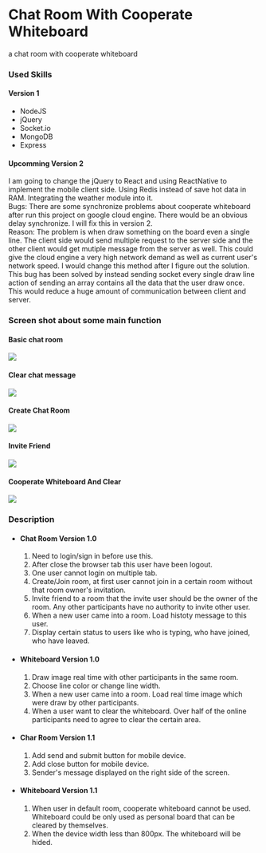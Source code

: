 # Chat Room With Cooperate Whiteboard
a chat room with cooperate whiteboard

### Used Skills
#### Version 1
* NodeJS
* jQuery
* Socket.io
* MongoDB
* Express
#### Upcomming Version 2
I am going to change the jQuery to React and using ReactNative to implement the mobile client side. Using Redis instead of save hot data in RAM. Integrating the weather module into it.  
Bugs: There are some synchronize problems about cooperate whiteboard after run this project on google cloud engine. There would be an obvious delay synchronize. I will fix this in version 2.  
Reason: The problem is when draw something on the board even a single line. The client side would send multiple request to the server side and the other client would get mutiple message from the server as well. This could give the cloud engine a very high network demand as well as current user's network speed. I would change this method after I figure out the solution.  
This bug has been solved by instead sending socket every single draw line action of sending an array contains all the data that the user draw once. This would reduce a huge amount of communication between client and server.
### Screen shot about some main function

#### Basic chat room      
![](http://odfbxgsva.bkt.clouddn.com/chat_basic.gif)
    
#### Clear chat message
![](http://odfbxgsva.bkt.clouddn.com/clear_chat.gif)    
   
#### Create Chat Room
![](http://od6hvn95f.bkt.clouddn.com/create_room.gif)

#### Invite Friend
![](http://odfbxgsva.bkt.clouddn.com/invite_friend.gif)

#### Cooperate Whiteboard And Clear
![](http://odfbxgsva.bkt.clouddn.com/whiteboard.gif)

### Description
* #### Chat Room Version 1.0 
  1. Need to login/sign in before use this.
  2. After close the browser tab this user have been logout.
  3. One user cannot login on multiple tab.
  4. Create/Join room, at first user cannot join in a certain room without that room owner's invitation.
  5. Invite friend to a room that the invite user should be the owner of the room. Any other participants have no authority to invite other user.
  6. When a new user came into a room. Load histoty message to this user.
  7. Display certain status to users like who is typing, who have joined, who have leaved.
* #### Whiteboard Version 1.0
  1. Draw image real time with other participants in the same room.
  2. Choose line color or change line width.
  3. When a new user came into a room. Load real time image which were draw by other participants.
  4. When a user want to clear the whiteboard. Over half of the online participants need to agree to clear the certain area.
* #### Char Room Version 1.1
  1. Add send and submit button for mobile device.
  2. Add close button for mobile device.
  4. Sender's message displayed on the right side of the screen.
* #### Whiteboard Version 1.1
  1. When user in default room, cooperate whiteboard cannot be used. Whiteboard could be only used as personal board that can be cleared by themselves.
  2. When the device width less than 800px. The whiteboard will be hided.
